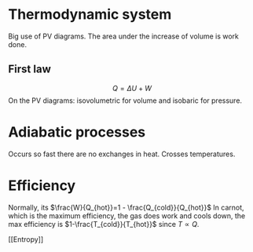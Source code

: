 # Thermodynamic system
Big use of PV diagrams. The area under the increase of volume is work done. 
## First law
$$Q = \Delta U+W$$
On the PV diagrams: isovolumetric for volume and isobaric for pressure.
# Adiabatic processes
Occurs so fast there are no exchanges in heat. Crosses temperatures.
# Efficiency 
Normally, its $\frac{W}{Q_{hot}}=1 - \frac{Q_{cold}}{Q_{hot}}$
In carnot, which is the maximum efficiency, the gas does work and cools down, the max efficiency is $1-\frac{T_{cold}}{T_{hot}}$ since $T \propto Q$.

[[Entropy]]